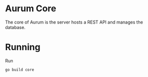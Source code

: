 
# Aurum Core

The core of Aurum is the server hosts a REST API and manages the database.


# Running

Run 
```shell script
go build core
``` 

